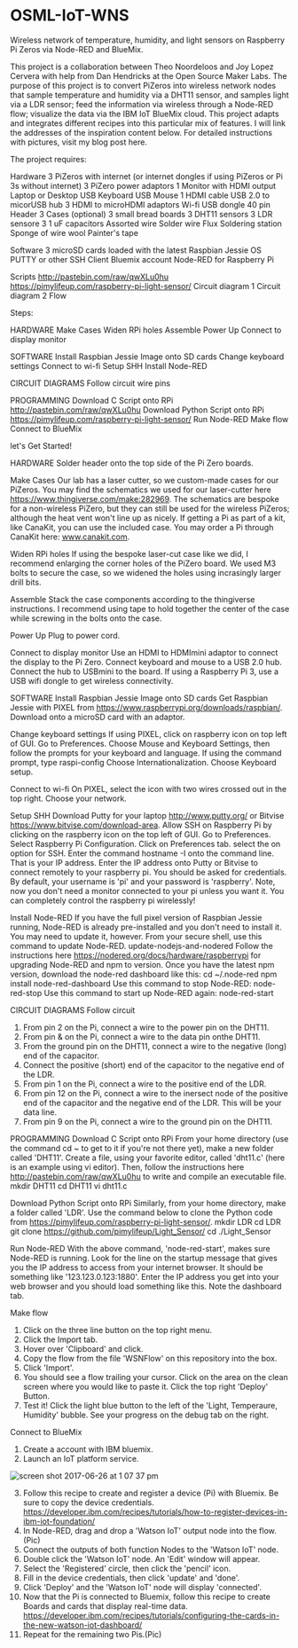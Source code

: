# OSML-IoT-WNS
Wireless network of temperature, humidity, and light sensors on Raspberry Pi Zeros via Node-RED and BlueMix.

This project is a collaboration between Theo Noordeloos and Joy Lopez Cervera with help from Dan Hendricks at the Open Source Maker Labs.
The purpose of this project is to convert PiZeros into wireless network nodes that sample temperature and humidity via a DHT11 sensor, and samples light via a LDR sensor; feed the information via wireless through a Node-RED flow; visualize the data via the IBM IoT BlueMix cloud. This project adapts and integrates different recipes into this particular mix of features. I will link the addresses of the inspiration content below. For detailed instructions with pictures, visit my blog post here.

The project requires:

Hardware
3 PiZeros with internet (or internet dongles if using PiZeros or Pi 3s without internet)
3 PiZero power adaptors
1 Monitor with HDMI output
Laptop or Desktop
USB Keyboard
USB Mouse
1 HDMI cable
USB 2.0 to micorUSB hub
3 HDMI to microHDMI adaptors
Wi-fi USB dongle
40 pin Header
3 Cases (optional)
3 small bread boards
3 DHT11 sensors
3 LDR sensore
3 1 uF capacitors
Assorted wire
Solder wire
Flux
Soldering station
Sponge of wire wool
Painter's tape

Software
3 microSD cards loaded with the latest Raspbian Jessie OS
PUTTY or other SSH Client
Bluemix account
Node-RED for Raspberry Pi

Scripts
http://pastebin.com/raw/qwXLu0hu
https://pimylifeup.com/raspberry-pi-light-sensor/
Circuit diagram 1
Circuit diagram 2
Flow

Steps:

HARDWARE
Make Cases
Widen RPi holes
Assemble
Power Up
Connect to display monitor

SOFTWARE
Install Raspbian Jessie Image onto SD cards
Change keyboard settings
Connect to wi-fi
Setup SHH
Install Node-RED

CIRCUIT DIAGRAMS
Follow circuit
wire pins

PROGRAMMING
Download C Script onto RPi http://pastebin.com/raw/qwXLu0hu
Download Python Script onto RPi https://pimylifeup.com/raspberry-pi-light-sensor/
Run Node-RED
Make flow
Connect to BlueMix

let's Get Started!


HARDWARE
Solder header onto the top side of the Pi Zero boards.

Make Cases
Our lab has a laser cutter, so we custom-made cases for our PiZeros. You may find the schematics we used for our laser-cutter here https://www.thingiverse.com/make:282969. The schematics are bespoke for a non-wireless PiZero, but they can still be used for the wireless PiZeros; although the heat vent won't line up as nicely. If getting a Pi as part of a kit, like CanaKit, you can use the included case. You may order a Pi through CanaKit here: www.canakit.com.

Widen RPi holes
If using the bespoke laser-cut case like we did, I recommend enlarging the corner holes of the PiZero board. We used M3 bolts to secure the case, so we widened the holes using incrasingly larger drill bits.

Assemble
Stack the case components according to the thingiverse instructions. I recommend using tape to hold together the center of the case while screwing in the bolts onto the case.

Power Up
Plug to power cord.

Connect to display monitor
Use an HDMI to HDMImini adaptor to connect the display to the Pi Zero. Connect keyboard and mouse to a USB 2.0 hub. Connect the hub to USBmini to the board. If using a Raspberry Pi 3, use a USB wifi dongle to get wireless connectivity.


SOFTWARE
Install Raspbian Jessie Image onto SD cards
Get Raspbian Jessie with PIXEL from https://www.raspberrypi.org/downloads/raspbian/. Download onto a microSD card with an adaptor.

Change keyboard settings
If using PIXEL, click on raspberry icon on top left of GUI. Go to Preferences. Choose Mouse and Keyboard Settings, then follow the prompts for your keyboard and language. If using the command prompt, type 
  raspi-config
Choose Internationalization. Choose Keyboard setup.

Connect to wi-fi
On PIXEL, select the icon with two wires crossed out in the top right. Choose your network.

Setup SHH
Download Putty for your laptop http://www.putty.org/ or Bitvise https://www.bitvise.com/download-area. Allow SSH on Raspberry Pi by clicking on the raspberry icon on the top left of GUI. Go to Preferences. Select Raspberry Pi Configuration. Click on Preferences tab. select the on option for SSH. Enter the command 
  hostname -I
onto the command line. That is your IP address. Enter the IP address onto Putty or Bitvise to connect remotely to your raspberry pi. You should be asked for credentials. By default, your username is 'pi' and your password is 'raspberry'. Note, now you don't need a monitor connected to your pi unless you want it. You can completely control the raspberry pi wirelessly!

Install Node-RED
If you have the full pixel version of Raspbian Jessie running, Node-RED is already pre-installed and you don't need to install it. You may need to update it, however. From your secure shell, use this command to update Node-RED.
  update-nodejs-and-nodered
Follow the instructions here https://nodered.org/docs/hardware/raspberrypi for upgrading Node-RED and npm to version. Once you have the latest npm version, download the node-red dashboard like this:
  cd ~/.node-red
  npm install node-red-dashboard
Use this command to stop Node-RED:
  node-red-stop
Use this command to start up Node-RED again:
  node-red-start


CIRCUIT DIAGRAMS
Follow circuit
1. From pin 2 on the Pi, connect a wire to the power pin on the DHT11. 
2. From pin & on the Pi, connect a wire to the data pin onthe DHT11. 
3. From the ground pin on the DHT11, connect a wire to the negative (long) end of the capacitor. 
4. Connect the positive (short) end of the capacitor to the negative end of the LDR. 
5. From pin 1 on the Pi, connect a wire to the positive end of the LDR. 
6. From pin 12 on the Pi, connect a wire to the inersect node of the positive end of the capacitor and the negative end of the LDR. This will be your data line. 
7. From pin 9 on the Pi, connect a wire to the ground pin on the DHT11.

PROGRAMMING
Download C Script onto RPi
From your home directory (use the command cd ~ to get to it if you're not there yet), make a new folder called 'DHT11'. Create a file, using your favorite editor, called 'dht11.c' (here is an example using vi editor). Then, follow the instructions here http://pastebin.com/raw/qwXLu0hu to write and compile an executable file.
  mkdir DHT11
  cd DHT11
  vi dht11.c

Download Python Script onto RPi
Similarly, from your home directory, make a folder called 'LDR'. Use the command below to clone the Python code from https://pimylifeup.com/raspberry-pi-light-sensor/.
  mkdir LDR
  cd LDR
  git clone https://github.com/pimylifeup/Light_Sensor/
  cd ./Light_Sensor
  
Run Node-RED
With the above command, 'node-red-start', makes sure Node-RED is running. Look for the line on the startup message that gives you the IP address to access from your internet browser. It should be something like '123.123.0.123:1880'. Enter the IP address you get into your web browser and you should load something like this. Note the dashboard tab.

Make flow
1. Click on the three line button on the top right menu.
2. Click the Import tab.
3. Hover over 'Clipboard' and click.
4. Copy the flow from the file 'WSNFlow' on this repository into the box.
5. Click 'Import'.
6. You should see a flow trailing your cursor. Click on the area on the clean screen where you would like to paste it. Click the top right 'Deploy' Button.
7. Test it! Click the light blue button to the left of the 'Light, Temperaure, Humidity' bubble. See your progress on the debug tab on the right.

Connect to BlueMix

1. Create a account with IBM bluemix.
2. Launch an IoT platform service.

![screen shot 2017-06-26 at 1 07 37 pm](https://user-images.githubusercontent.com/29682535/27558006-8f659f9e-5a70-11e7-9f85-ee45bdc4c87c.png)

3. Follow this recipe to create and register a device (Pi) with Bluemix. Be sure to copy the device credentials.  https://developer.ibm.com/recipes/tutorials/how-to-register-devices-in-ibm-iot-foundation/
4. In Node-RED, drag and drop a 'Watson IoT' output node into the flow.(Pic)
5. Connect the outputs of both function Nodes to the 'Watson IoT' node.
6. Double click the 'Watson IoT' node. An 'Edit' window will appear.
7. Select the 'Registered' circle, then click the 'pencil' icon. 
8. Fill in the device credentials, then click 'update' and 'done'.
9. Click 'Deploy' and the 'Watson IoT' node will display 'connected'.
10. Now that the Pi is connected to Bluemix, follow this recipe to create Boards and cards that display real-time data. https://developer.ibm.com/recipes/tutorials/configuring-the-cards-in-the-new-watson-iot-dashboard/
11. Repeat for the remaining two Pis.(Pic)

